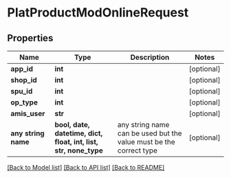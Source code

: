# PlatProductModOnlineRequest


## Properties
Name | Type | Description | Notes
------------ | ------------- | ------------- | -------------
**app_id** | **int** |  | [optional] 
**shop_id** | **int** |  | [optional] 
**spu_id** | **int** |  | [optional] 
**op_type** | **int** |  | [optional] 
**amis_user** | **str** |  | [optional] 
**any string name** | **bool, date, datetime, dict, float, int, list, str, none_type** | any string name can be used but the value must be the correct type | [optional]

[[Back to Model list]](../README.md#documentation-for-models) [[Back to API list]](../README.md#documentation-for-api-endpoints) [[Back to README]](../README.md)


